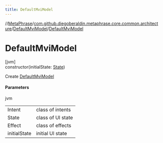 ```yaml
---
title: DefaultMviModel
---
```

//[MetaPhrase](../../../index.html)/[com.github.diegoberaldin.metaphrase.core.common.architecture](../index.html)/[DefaultMviModel](index.html)/[DefaultMviModel](-default-mvi-model.html)



# DefaultMviModel



[jvm]\
constructor(initialState: [State](index.html))



Create [DefaultMviModel](index.html)



#### Parameters


jvm

| | |
|---|---|
| Intent | class of intents |
| State | class of UI state |
| Effect | class of effects |
| initialState | initial UI state |





